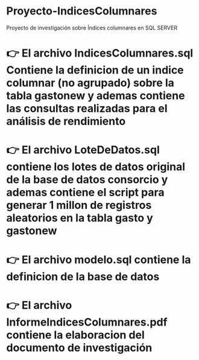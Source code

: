 # Proyecto-IndicesColumnares
Proyecto de investigación sobre Índices columnares en SQL SERVER
# :point_right: El archivo IndicesColumnares.sql Contiene la definicion de un indice columnar (no agrupado) sobre la tabla gastonew y ademas contiene las consultas realizadas para el análisis de rendimiento

# :point_right: El archivo LoteDeDatos.sql contiene los lotes de datos original de la base de datos consorcio y ademas contiene el script para generar 1 millon de registros aleatorios en la tabla gasto y gastonew 

# :point_right: El archivo modelo.sql contiene la definicion de la base de datos 

# :point_right: El archivo InformeIndicesColumnares.pdf contiene la elaboracion del documento de investigación
